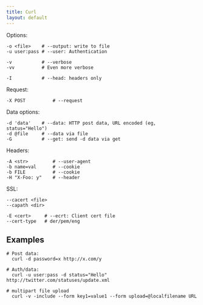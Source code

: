 ```yaml
---
title: Curl
layout: default
---
```


Options:

    -o <file>    # --output: write to file
    -u user:pass # --user: Authentication

    -v           # --verbose
    -vv          # Even more verbose

    -I           # --head: headers only

Request:

    -X POST          # --request

Data options:

    -d 'data'    # --data: HTTP post data, URL encoded (eg, status="Hello")
    -d @file     # --data via file
    -G           # --get: send -d data via get

Headers:

    -A <str>         # --user-agent
    -b name=val      # --cookie
    -b FILE          # --cookie
    -H "X-Foo: y"    # --header
    
SSL:

    --cacert <file>
    --capath <dir>

    -E <cert>     # --ecrt: Client cert file
    --cert-type   # der/pem/eng

## Examples

    # Post data:
      curl -d password=x http://x.com/y

    # Auth/data:
      curl -u user:pass -d status="Hello" http://twitter.com/statuses/update.xml
   
    # multipart file upload
      curl -v -include --form key1=value1 --form upload=@localfilename URL 

